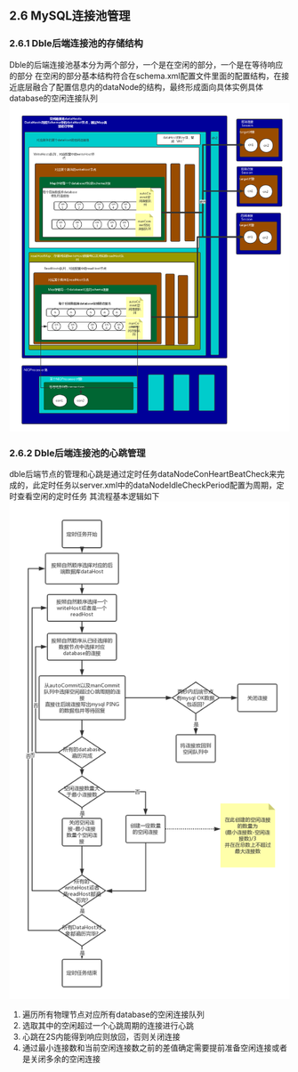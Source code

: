 ##  2.6 MySQL连接池管理
### 2.6.1 Dble后端连接池的存储结构
   Dble的后端连接池基本分为两个部分，一个是在空闲的部分，一个是在等待响应的部分
   在空闲的部分基本结构符合在schema.xml配置文件里面的配置结构，在接近底层融合了配置信息内的dataNode的结构，最终形成面向具体实例具体database的空闲连接队列
![](pic/2.6_1.png)
### 2.6.2 Dble后端连接池的心跳管理
   dble后端节点的管理和心跳是通过定时任务dataNodeConHeartBeatCheck来完成的，此定时任务以server.xml中的dataNodeIdleCheckPeriod配置为周期，定时查看空闲的定时任务
   其流程基本逻辑如下
![](pic/2.6_2.png)

1. 遍历所有物理节点对应所有database的空闲连接队列
2. 选取其中的空闲超过一个心跳周期的连接进行心跳
3. 心跳在2S内能得到响应则放回，否则关闭连接
4. 通过最小连接数和当前空闲连接数之前的差值确定需要提前准备空闲连接或者是关闭多余的空闲连接
